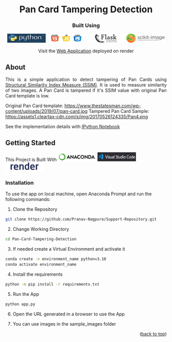 <a name="readme-top"></a>

<div align="center">

# __Pan Card Tampering Detection__

### Built Using
  
[![Python][python-shield]][python-url]
[![html-css-js][html-css-js-shield]][html-css-js-url]
[![Flask][flask-shield]][flask-url]
[![ScikitImage][scikit-image-shield]][scikit-image-url]

Visit the <a href="https://pancard-tampering-detector.onrender.com">Web Application</a> deployed on render

</div>

## __About__
<p align="justify">
This is a simple application to detect tampering of Pan Cards using <a href="https://en.wikipedia.org/wiki/Structural_similarity#:~:text=The%20structural%20similarity%20index%20measure,the%20similarity%20between%20two%20images.">Structural Similarity Index Measure (SSIM)</a>. It is used to measure similarity of two images. A Pan Card is tampered if it's SSIM value with original Pan Card template is low.

Original Pan Card template: https://www.thestatesman.com/wp-content/uploads/2019/07/pan-card.jpg
Tampered Pan Card Sample: https://assets1.cleartax-cdn.com/s/img/20170526124335/Pan4.png

See the implementation details with <a href="https://github.com/Pranav-Nagpure/Pan-Card-Tampering-Detection-NB">IPython Notebook</a>
<p>

## __Getting Started__

This Project is Built With [![Anaconda][anaconda-shield]][anaconda-url] [![VSCode][vscode-shield]][vscode-url] [![Render][render-shield]][render-url]

### __Installation__
To use the app on local machine, open Anaconda Prompt and run the following commands:

1. Clone the Repository
```sh
git clone https://github.com/Pranav-Nagpure/Support-Repository.git
```

2. Change Working Directory
```sh
cd Pan-Card-Tampering-Detection
```

3. If needed create a Virtual Environment and activate it
```sh
conda create -n environment_name python=3.10
conda activate environment_name
```

4. Install the requirements
```sh
python -m pip install -r requirements.txt
```

5. Run the App
```sh
python app.py
```

6. Open the URL generated in a browser to use the App

7. You can use images in the sample_images folder

<p align="right">
(<a href="#readme-top">back to top</a>)
</p>

[python-shield]: https://raw.githubusercontent.com/Pranav-Nagpure/Support-Repository/master/images/python-shield.png "Python"
[python-url]: https://www.python.org

[html-css-js-shield]: https://raw.githubusercontent.com/Pranav-Nagpure/Support-Repository/master/images/html-css-js-shield.png
[html-css-js-url]: https://html.spec.whatwg.org "HTML | CSS | JavaScript"

[anaconda-shield]: https://raw.githubusercontent.com/Pranav-Nagpure/Support-Repository/master/images/anaconda-shield.png
[anaconda-url]: https://www.anaconda.com "Anaconda"

[vscode-shield]: https://raw.githubusercontent.com/Pranav-Nagpure/Support-Repository/master/images/vscode-shield.png
[vscode-url]: https://code.visualstudio.com "VSCode"

[render-shield]: https://raw.githubusercontent.com/Pranav-Nagpure/Support-Repository/master/images/render-shield.png
[render-url]: https://render.com "Render"

[flask-shield]: https://raw.githubusercontent.com/Pranav-Nagpure/Support-Repository/master/images/flask-shield.png "Flask"
[flask-url]: https://flask.palletsprojects.com

[scikit-image-shield]: https://raw.githubusercontent.com/Pranav-Nagpure/Support-Repository/master/images/scikit-image-shield.png "Scikit-Image"
[scikit-image-url]: https://scikit-image.org